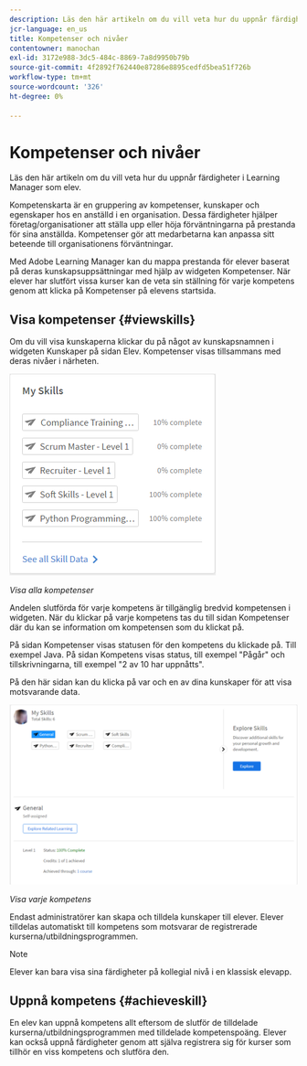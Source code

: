 ```yaml
---
description: Läs den här artikeln om du vill veta hur du uppnår färdigheter i Learning Manager som elev.
jcr-language: en_us
title: Kompetenser och nivåer
contentowner: manochan
exl-id: 3172e988-3dc5-484c-8869-7a8d9950b79b
source-git-commit: 4f2892f762440e87286e8895cedfd5bea51f726b
workflow-type: tm+mt
source-wordcount: '326'
ht-degree: 0%

---
```


# Kompetenser och nivåer

Läs den här artikeln om du vill veta hur du uppnår färdigheter i Learning Manager som elev.

Kompetenskarta är en gruppering av kompetenser, kunskaper och egenskaper hos en anställd i en organisation. Dessa färdigheter hjälper företag/organisationer att ställa upp eller höja förväntningarna på prestanda för sina anställda. Kompetenser gör att medarbetarna kan anpassa sitt beteende till organisationens förväntningar.

Med Adobe Learning Manager kan du mappa prestanda för elever baserat på deras kunskapsuppsättningar med hjälp av widgeten Kompetenser. När elever har slutfört vissa kurser kan de veta sin ställning för varje kompetens genom att klicka på Kompetenser på elevens startsida.

## Visa kompetenser {#viewskills}

Om du vill visa kunskaperna klickar du på något av kunskapsnamnen i widgeten Kunskaper på sidan Elev. Kompetenser visas tillsammans med deras nivåer i närheten.

![](assets/learner-skills1.png)

*Visa alla kompetenser*

Andelen slutförda för varje kompetens är tillgänglig bredvid kompetensen i widgeten. När du klickar på varje kompetens tas du till sidan Kompetenser där du kan se information om kompetensen som du klickat på.

På sidan Kompetenser visas statusen för den kompetens du klickade på. Till exempel Java. På sidan Kompetens visas status, till exempel &quot;Pågår&quot; och tillskrivningarna, till exempel &quot;2 av 10 har uppnåtts&quot;.

På den här sidan kan du klicka på var och en av dina kunskaper för att visa motsvarande data.

![](assets/learner-skills2.png)

*Visa varje kompetens*

Endast administratörer kan skapa och tilldela kunskaper till elever. Elever tilldelas automatiskt till kompetens som motsvarar de registrerade kurserna/utbildningsprogrammen.

>[!NOTE]
>
>Elever kan bara visa sina färdigheter på kollegial nivå i en klassisk elevapp.

## Uppnå kompetens {#achieveskill}

En elev kan uppnå kompetens allt eftersom de slutför de tilldelade kurserna/utbildningsprogrammen med tilldelade kompetenspoäng. Elever kan också uppnå färdigheter genom att själva registrera sig för kurser som tillhör en viss kompetens och slutföra den.
